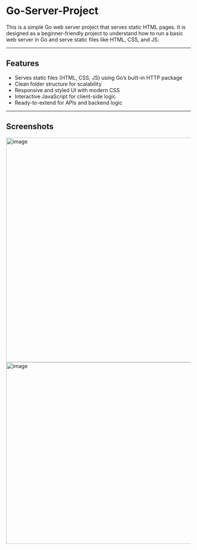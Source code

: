 # Go-Server-Project
 This is a simple Go web server project that serves static HTML pages.   It is designed as a beginner-friendly project to understand how to run a basic web server in Go and serve static files like HTML, CSS, and JS.


---

##  Features
-  Serves static files (HTML, CSS, JS) using Go’s built-in HTTP package  
-  Clean folder structure for scalability  
-  Responsive and styled UI with modern CSS  
-  Interactive JavaScript for client-side logic  
-  Ready-to-extend for APIs and backend logic  

---
## Screenshots 
 <img width="942" height="612" alt="image" src="https://github.com/user-attachments/assets/924f030b-b5b8-4cb6-9d53-936b01aa587f" />

<img width="698" height="495" alt="image" src="https://github.com/user-attachments/assets/e0e38a69-f3f7-4629-bb82-af0ffd051a60" />
